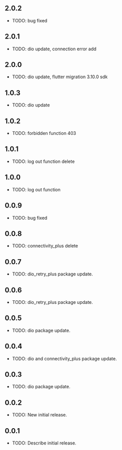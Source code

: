 ## 2.0.2

* TODO: bug fixed

## 2.0.1

* TODO: dio update, connection error add

## 2.0.0

* TODO: dio update, flutter migration 3.10.0 sdk

## 1.0.3 

* TODO: dio update

## 1.0.2 

* TODO: forbidden function 403

## 1.0.1

* TODO: log out function delete

## 1.0.0

* TODO: log out function

## 0.0.9

* TODO: bug fixed

## 0.0.8

* TODO: connectivity_plus delete

## 0.0.7

* TODO: dio_retry_plus package update.

## 0.0.6

* TODO: dio_retry_plus package update.

## 0.0.5

* TODO: dio package update.

## 0.0.4

* TODO: dio and connectivity_plus package update.

## 0.0.3

* TODO: dio package update.

## 0.0.2

* TODO: New initial release.

## 0.0.1

* TODO: Describe initial release.


